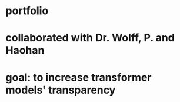 # portfolio

# collaborated with Dr. Wolff, P. and Haohan
# goal: to increase transformer models' transparency
